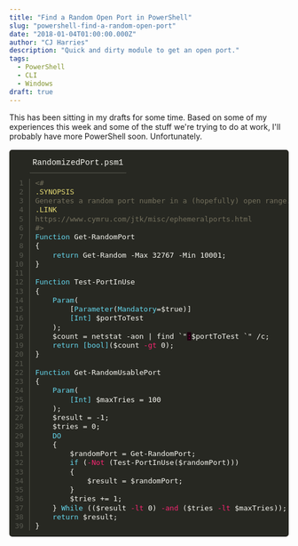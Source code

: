 ```yaml
---
title: "Find a Random Open Port in PowerShell"
slug: "powershell-find-a-random-open-port"
date: "2018-01-04T01:00:00.000Z"
author: "CJ Harries"
description: "Quick and dirty module to get an open port."
tags: 
  - PowerShell
  - CLI
  - Windows
draft: true
---
```


This has been sitting in my drafts for some time. Based on some of my experiences this week and some of the stuff we're trying to do at work, I'll probably have more PowerShell soon. Unfortunately.

<table class="highlighttable" style='border-radius:5px; display:block; font-family:Consolas, "Courier New", monospace; min-width:300px; overflow:auto; width:100%; background:#272822; color:#f8f8f2' width="100%">
<tr class="code-header" style="height:40px; padding:5px 0 0" height="40">
<td style="border:none; background-image:none; background-position:center; background-repeat:no-repeat"></td>
<td class="code-header" style="border:none; background-image:none; background-position:center; background-repeat:no-repeat; height:40px; padding:5px 0 0" height="40"><div class="code-tab active" style="color:#f8f8f2; display:inline-block; font-size:0.9em; height:35px; line-height:35px; margin:0 30px 0 0; padding:0 5px; border-bottom:1px solid #57584f" height="35">RandomizedPort.psm1</div></td>
</tr>
<tr>
<td class="linenos" style="border:none; background-image:none; background-position:center; background-repeat:no-repeat; padding:10px 0"><div class="linenodiv"><pre style="background:#272822; color:#57584f; border:none; font-size:1em; line-height:125%; padding:0 10px; margin-bottom:0; margin-top:0; padding-bottom:0; padding-top:0; border-radius:0; border-right:1px solid #57584f"> 1
 2
 3
 4
 5
 6
 7
 8
 9
10
11
12
13
14
15
16
17
18
19
20
21
22
23
24
25
26
27
28
29
30
31
32
33
34
35
36
37
38
39</pre></div></td>
<td class="code" style="border:none; background-image:none; background-position:center; background-repeat:no-repeat; padding:10px 0">
<div class="highlight" style='border-radius:5px; display:block; font-family:Consolas, "Courier New", monospace; min-width:300px; overflow:auto; width:100%; background:#272822; color:#f8f8f2' width="100%"><pre style="background:#272822; color:#f8f8f2; border:none; font-size:1em; line-height:125%; padding:10px; margin-bottom:0; margin-top:0; padding-bottom:0; padding-top:0"><span></span><span class="cm" style="color:#75715e">&lt;#</span><br><span class="sd" style="color:#e6db74">.SYNOPSIS</span><span class="cm" style="color:#75715e"></span><br><span class="cm" style="color:#75715e">Generates a random port number in a (hopefully) open range.</span><br><span class="sd" style="color:#e6db74">.LINK</span><span class="cm" style="color:#75715e"></span><br><span class="cm" style="color:#75715e">https://www.cymru.com/jtk/misc/ephemeralports.html</span><br><span class="cm" style="color:#75715e">#&gt;</span><br><span class="k" style="color:#66d9ef">Function</span> <span class="nb" style="color:#f8f8f2">Get-RandomPort</span><br><span class="p">{</span><br>    <span class="k" style="color:#66d9ef">return</span> <span class="nb" style="color:#f8f8f2">Get-Random</span> <span class="n">-Max</span> <span class="n">32767</span> <span class="n">-Min</span> <span class="n">10001</span><span class="p">;</span><br><span class="p">}</span><br><br><span class="k" style="color:#66d9ef">Function</span> <span class="nb" style="color:#f8f8f2">Test-PortInUse</span><br><span class="p">{</span><br>    <span class="k" style="color:#66d9ef">Param</span><span class="p">(</span><br>        <span class="p">[</span><span class="k" style="color:#66d9ef">Parameter</span><span class="p">(</span><span class="k" style="color:#66d9ef">Mandatory</span><span class="p">=</span><span class="nv" style="color:#f8f8f2">$true</span><span class="p">)]</span><br>        <span class="no" style="color:#66d9ef">[Int]</span> <span class="nv" style="color:#f8f8f2">$portToTest</span><br>    <span class="p">);</span><br>    <span class="nv" style="color:#f8f8f2">$count</span> <span class="p">=</span> <span class="n">netstat</span> <span class="n">-aon</span> <span class="p">|</span> <span class="n">find</span> <span class="p">`"</span><span class="err" style="background-color:#1e0010; color:#960050" bgcolor="#1e0010">:</span><span class="nv" style="color:#f8f8f2">$portToTest</span> <span class="p">`"</span> <span class="p">/</span><span class="n">c</span><span class="p">;</span><br>    <span class="k" style="color:#66d9ef">return</span> <span class="no" style="color:#66d9ef">[bool]</span><span class="p">(</span><span class="nv" style="color:#f8f8f2">$count</span> <span class="o" style="color:#f92672">-gt</span> <span class="n">0</span><span class="p">);</span><br><span class="p">}</span><br><br><span class="k" style="color:#66d9ef">Function</span> <span class="nb" style="color:#f8f8f2">Get-RandomUsablePort</span><br><span class="p">{</span><br>    <span class="k" style="color:#66d9ef">Param</span><span class="p">(</span><br>        <span class="no" style="color:#66d9ef">[Int]</span> <span class="nv" style="color:#f8f8f2">$maxTries</span> <span class="p">=</span> <span class="n">100</span><br>    <span class="p">);</span><br>    <span class="nv" style="color:#f8f8f2">$result</span> <span class="p">=</span> <span class="p">-</span><span class="n">1</span><span class="p">;</span><br>    <span class="nv" style="color:#f8f8f2">$tries</span> <span class="p">=</span> <span class="n">0</span><span class="p">;</span><br>    <span class="k" style="color:#66d9ef">DO</span><br>    <span class="p">{</span><br>        <span class="nv" style="color:#f8f8f2">$randomPort</span> <span class="p">=</span> <span class="nb" style="color:#f8f8f2">Get-RandomPort</span><span class="p">;</span><br>        <span class="k" style="color:#66d9ef">if</span> <span class="p">(</span><span class="o" style="color:#f92672">-Not</span> <span class="p">(</span><span class="nb" style="color:#f8f8f2">Test-PortInUse</span><span class="p">(</span><span class="nv" style="color:#f8f8f2">$randomPort</span><span class="p">)))</span><br>        <span class="p">{</span><br>            <span class="nv" style="color:#f8f8f2">$result</span> <span class="p">=</span> <span class="nv" style="color:#f8f8f2">$randomPort</span><span class="p">;</span><br>        <span class="p">}</span><br>        <span class="nv" style="color:#f8f8f2">$tries</span> <span class="p">+=</span> <span class="n">1</span><span class="p">;</span><br>    <span class="p">}</span> <span class="k" style="color:#66d9ef">While</span> <span class="p">((</span><span class="nv" style="color:#f8f8f2">$result</span> <span class="o" style="color:#f92672">-lt</span> <span class="n">0</span><span class="p">)</span> <span class="o" style="color:#f92672">-and</span> <span class="p">(</span><span class="nv" style="color:#f8f8f2">$tries</span> <span class="o" style="color:#f92672">-lt</span> <span class="nv" style="color:#f8f8f2">$maxTries</span><span class="p">));</span><br>    <span class="k" style="color:#66d9ef">return</span> <span class="nv" style="color:#f8f8f2">$result</span><span class="p">;</span><br><span class="p">}</span><br></pre></div>
</td>
</tr>
</table>
